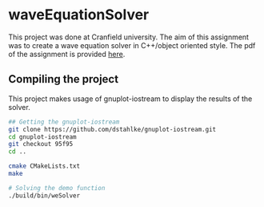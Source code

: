 # waveEquationSolver

This project was done at Cranfield university. The aim of this assignment was to create a wave equation solver in C++/object oriented style. The pdf of the assignment is provided [here](assignment/assignment.pdf).

## Compiling the project

This project makes usage of gnuplot-iostream to display the results of the solver.

```bash
## Getting the gnuplot-iostream
git clone https://github.com/dstahlke/gnuplot-iostream.git
cd gnuplot-iostream
git checkout 95f95
cd ..

cmake CMakeLists.txt
make

# Solving the demo function
./build/bin/weSolver
```
